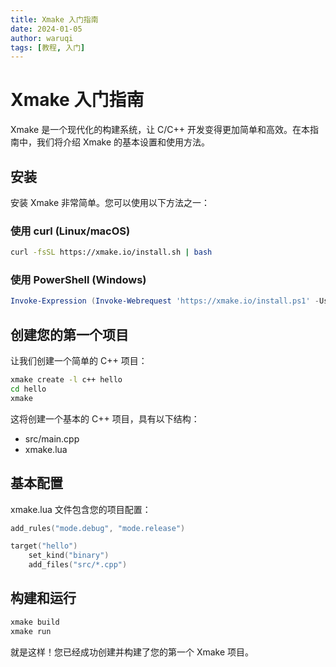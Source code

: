 ```yaml
---
title: Xmake 入门指南
date: 2024-01-05
author: waruqi
tags: [教程, 入门]
---
```


# Xmake 入门指南

Xmake 是一个现代化的构建系统，让 C/C++ 开发变得更加简单和高效。在本指南中，我们将介绍 Xmake 的基本设置和使用方法。

## 安装

安装 Xmake 非常简单。您可以使用以下方法之一：

### 使用 curl (Linux/macOS)
```bash
curl -fsSL https://xmake.io/install.sh | bash
```

### 使用 PowerShell (Windows)
```powershell
Invoke-Expression (Invoke-Webrequest 'https://xmake.io/install.ps1' -UseBasicParsing).Content
```

## 创建您的第一个项目

让我们创建一个简单的 C++ 项目：

```bash
xmake create -l c++ hello
cd hello
xmake
```

这将创建一个基本的 C++ 项目，具有以下结构：
- src/main.cpp
- xmake.lua

## 基本配置

xmake.lua 文件包含您的项目配置：

```lua
add_rules("mode.debug", "mode.release")

target("hello")
    set_kind("binary")
    add_files("src/*.cpp")
```

## 构建和运行

```bash
xmake build
xmake run
```

就是这样！您已经成功创建并构建了您的第一个 Xmake 项目。